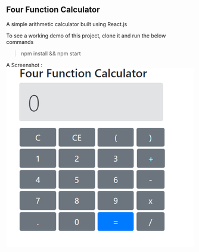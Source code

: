 ## Four Function Calculator

A simple arithmetic calculator built using React.js

To see a working demo of this project, clone it and run the below commands
>npm install &&
>npm start

A Screenshot :
![](./Screenshot.png)
